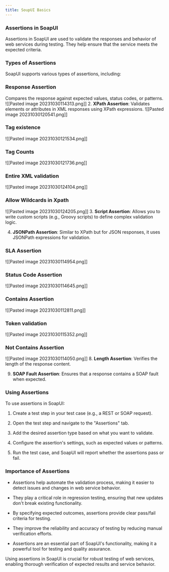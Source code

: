 ```yaml
---
title: SoupUI Basics
---
```

### Assertions in SoapUI

Assertions in SoapUI are used to validate the responses and behavior of web services during testing. They help ensure that the service meets the expected criteria.

### Types of Assertions

SoapUI supports various types of assertions, including:

### Response Assertion
Compares the response against expected values, status codes, or patterns.
![[Pasted image 20231030114313.png]]
2. **XPath Assertion**: Validates elements or attributes in XML responses using XPath expressions.
![[Pasted image 20231030120541.png]]
### Tag existence 
![[Pasted image 20231030121534.png]]
### Tag Counts
![[Pasted image 20231030121736.png]]

### Entire XML validation
![[Pasted image 20231030124104.png]]
### Allow Wildcards in Xpath
![[Pasted image 20231030124205.png]]
3. **Script Assertion**: Allows you to write custom scripts (e.g., Groovy scripts) to define complex validation logic.

4. **JSONPath Assertion**: Similar to XPath but for JSON responses, it uses JSONPath expressions for validation.
### SLA Assertion
![[Pasted image 20231030114954.png]]
### Status Code Assertion
![[Pasted image 20231030114645.png]]
### Contains Assertion
![[Pasted image 20231030112811.png]]

### Token validation
![[Pasted image 20231030115352.png]]
### Not Contains Assertion
![[Pasted image 20231030114050.png]]
8. **Length Assertion**: Verifies the length of the response content.

9. **SOAP Fault Assertion**: Ensures that a response contains a SOAP fault when expected.

### Using Assertions

To use assertions in SoapUI:

1. Create a test step in your test case (e.g., a REST or SOAP request).

2. Open the test step and navigate to the "Assertions" tab.

3. Add the desired assertion type based on what you want to validate.

4. Configure the assertion's settings, such as expected values or patterns.

5. Run the test case, and SoapUI will report whether the assertions pass or fail.

### Importance of Assertions

- Assertions help automate the validation process, making it easier to detect issues and changes in web service behavior.

- They play a critical role in regression testing, ensuring that new updates don't break existing functionality.

- By specifying expected outcomes, assertions provide clear pass/fail criteria for testing.

- They improve the reliability and accuracy of testing by reducing manual verification efforts.

- Assertions are an essential part of SoapUI's functionality, making it a powerful tool for testing and quality assurance.

Using assertions in SoapUI is crucial for robust testing of web services, enabling thorough verification of expected results and service behavior.
